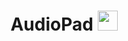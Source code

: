 <h1 align="center">AudioPad <a href="https://daniilshat.ru/" target="_blank"></a> 
<img src="" height="32"/></h1>
<h3 align="center">
